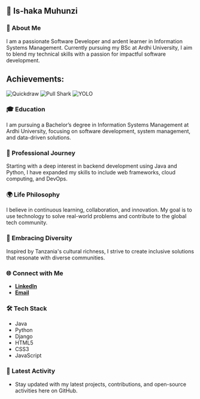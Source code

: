 ## 👋 Is-haka Muhunzi

### 📌 About Me
I am a passionate Software Developer and ardent learner in Information Systems Management. Currently pursuing my BSc at Ardhi University, I aim to blend my technical skills with a passion for impactful software development.

## Achievements:

![Quickdraw](https://img.shields.io/badge/Achievement-Quickdraw-yellow?style=for-the-badge&logo=lightning-bolt&logoColor=white)
![Pull Shark](https://img.shields.io/badge/Achievement-Pull%20Shark-blue?style=for-the-badge&logo=github&logoColor=white)
![YOLO](https://img.shields.io/badge/Achievement-YOLO-red?style=for-the-badge&logo=rocket&logoColor=white)


### 🎓 Education
I am pursuing a Bachelor’s degree in Information Systems Management at Ardhi University, focusing on software development, system management, and data-driven solutions.

### 💼 Professional Journey
Starting with a deep interest in backend development using Java and Python, I have expanded my skills to include web frameworks, cloud computing, and DevOps.

### 🌍 Life Philosophy
I believe in continuous learning, collaboration, and innovation. My goal is to use technology to solve real-world problems and contribute to the global tech community.

### 🌱 Embracing Diversity
Inspired by Tanzania's cultural richness, I strive to create inclusive solutions that resonate with diverse communities.

### 🌐 Connect with Me
- **[LinkedIn](https://www.linkedin.com/in/isihaka-abdallah-189079295/)**
- **[Email](mailto:isihakaabdallah@gmail.com)**

### 🛠 Tech Stack
- Java
- Python
- Django
- HTML5
- CSS3
- JavaScript

### 🔗 Latest Activity
- Stay updated with my latest projects, contributions, and open-source activities here on GitHub.
